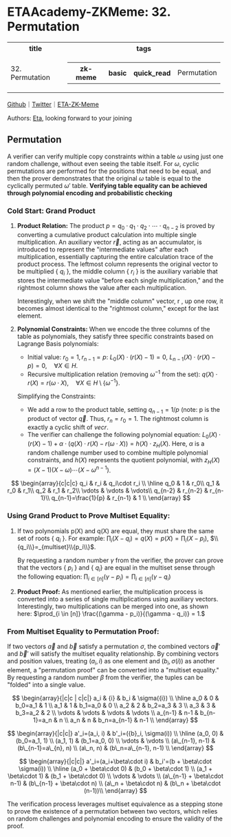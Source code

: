 # ETAAcademy-ZKMeme: 32. Permutation

<table>
  <tr>
    <th>title</th>
    <th>tags</th>
  </tr>
  <tr>
    <td>32. Permutation</td>
    <td>
      <table>
        <tr>
          <th>zk-meme</th>
          <th>basic</th>
          <th>quick_read</th>
          <td>Permutation</td>
        </tr>
      </table>
    </td>
  </tr>
</table>

[Github](https://github.com/ETAAcademy)｜[Twitter](https://twitter.com/ETAAcademy)｜[ETA-ZK-Meme](https://github.com/ETAAcademy/ETAAcademy-ZK-Meme)

Authors: [Eta](https://twitter.com/pwhattie), looking forward to your joining

## Permutation

A verifier can verify multiple copy constraints within a table $\omega$ using just one random challenge, without even seeing the table itself. For $\omega$, cyclic permutations are performed for the positions that need to be equal, and then the prover demonstrates that the original $\omega$ table is equal to the cyclically permuted $\omega'$ table. **Verifying table equality can be achieved through polynomial encoding and probabilistic checking**

### Cold Start: Grand Product

1. **Product Relation:**
   The product $p = q_0 \cdot q_1 \cdot q_2 \cdot \cdots \cdot q_{n-2}$ is proved by converting a cumulative product calculation into multiple single multiplication. An auxiliary vector $\vec{r}$, acting as an accumulator, is introduced to represent the "intermediate values" after each multiplication, essentially capturing the entire calculation trace of the product process. The leftmost column represents the original vector to be multiplied { $q_i$ }, the middle column { $r_i$ } is the auxiliary variable that stores the intermediate value "before each single multiplication," and the rightmost column shows the value after each multiplication.

   Interestingly, when we shift the "middle column" vector, r , up one row, it becomes almost identical to the "rightmost column," except for the last element.

2. **Polynomial Constraints:**
   When we encode the three columns of the table as polynomials, they satisfy three specific constraints based on Lagrange Basis polynomials:

   - Initial value: $r_0 = 1, r_{n-1} = p$:
     $L_0(X) \cdot (r(X) - 1) = 0,$
     $L_{n-1}(X) \cdot (r(X) - p) = 0, \quad \forall X \in H.$
   - Recursive multiplication relation (removing $\omega^{-1}$ from the set):
     $q(X) \cdot r(X) = r(\omega \cdot X), \quad \forall X \in H \setminus \{\omega^{-1}\}.$

   Simplifying the Constraints:

   - We add a row to the product table, setting $q_{n-1} = 1/p$ (note: p is the product of vector $\vec{q}$. Thus, $r_n = r_0 = 1$. The rightmost column is exactly a cyclic shift of $vec{r}$.
   - The verifier can challenge the following polynomial equation:
     $L_0(X) \cdot (r(X) - 1) + \alpha \cdot (q(X) \cdot r(X) - r(\omega \cdot X)) = h(X) \cdot z_H(X).$
     Here, $\alpha$ is a random challenge number used to combine multiple polynomial constraints, and $h(X)$ represents the quotient polynomial, with $z_H(X) = (X-1)(X-\omega) \cdots (X-\omega^{n-1})$.

$$
\begin{array}{c|c|c}
q_i & r_i & q_i\cdot r_i \\
\hline
q_0 & 1  & r_0\\
q_1 & r_0 & r_1\\
q_2 & r_1 & r_2\\
\vdots & \vdots & \vdots\\
q_{n-2} & r_{n-2} & r_{n-1}\\
q_{n-1}=\frac{1}{p} & r_{n-1} & 1 \\
\end{array}
$$

### Using Grand Product to Prove Multiset Equality:

1. If two polynomials p(X) and q(X) are equal, they must share the same set of roots { $q_i$ }.
   For example: $\prod_{i}(X - q_i) = q(X) = p(X) = \prod_{i}(X - p_i),$ $\\{q_i\\}=_{multiset}\\{p_i\\}$.

   By requesting a random number $\gamma$ from the verifier, the prover can prove that the vectors { $p_i$ } and { $q_i$} are equal in the multiset sense through the following equation:
   $\prod_{i \in [n]}(\gamma - p_i) = \prod_{i \in [n]}(\gamma - q_i)$

2. **Product Proof:**
   As mentioned earlier, the multiplication process is converted into a series of single multiplications using auxiliary vectors. Interestingly, two multiplications can be merged into one, as shown here:
   $\prod_{i \in [n]} \frac{(\gamma - p_i)}{(\gamma - q_i)} = 1.$

### From Multiset Equality to Permutation Proof:

If two vectors $\vec{a}$ and $\vec{b}$ satisfy a permutation $\sigma$, the combined vectors $\vec{a}'$ and $\vec{b}'$ will satisfy the multiset equality relationship. By combining vectors and position values, treating $(a_i, i)$ as one element and $(b_i, \sigma(i))$ as another element, a "permutation proof" can be converted into a "multiset equality." By requesting a random number $\beta$ from the verifier, the tuples can be "folded" into a single value.

$$
\begin{array}{|c|c | c|c|}
a_i & {i} & b_i & \sigma({i}) \\
\hline
a_0 & 0 & b_0=a_1 & 1 \\
a_1 & 1 & b_1=a_0 & 0 \\
a_2 & 2 & b_2=a_3 & 3 \\
a_3 & 3 & b_3=a_2 & 2 \\
\vdots & \vdots & \vdots & \vdots \\
a_{n-1} & n-1 & b_{n-1}=a_n & n \\
a_n & n & b_n=a_{n-1} & n-1 \\
\end{array}
$$

$$
\begin{array}{|c|c|}
a'_i=(a_i, i) & b'_i=({b}_i, \sigma(i)) \\
\hline
(a_0, 0) & (b_0=a_1, 1) \\
(a_1, 1) & (b_1=a_0, 0) \\
\vdots & \vdots \\
(a\_{n-1}, n-1) & (b\_{n-1}=a\_{n}, n) \\
(a\_n, n) & (b\_n=a\_{n-1}, n-1) \\
\end{array}
$$

$$
\begin{array}{|c|c|}
a'_i=(a_i+\beta\cdot i) & b_i'=(b + \beta\cdot \sigma(i)) \\
\hline
(a_0 + \beta\cdot 0) & (b_0 + \beta\cdot 1) \\
(a_1 + \beta\cdot 1) & (b_1 + \beta\cdot 0) \\
\vdots & \vdots \\
(a\_{n-1} + \beta\cdot n-1) & (b\_{n-1} + \beta\cdot n) \\
(a\_n + \beta\cdot n) & (b\_n + \beta\cdot (n-1))\\
\end{array}
$$

The verification process leverages multiset equivalence as a stepping stone to prove the existence of a permutation between two vectors, which relies on random challenges and polynomial encoding to ensure the validity of the proof.
